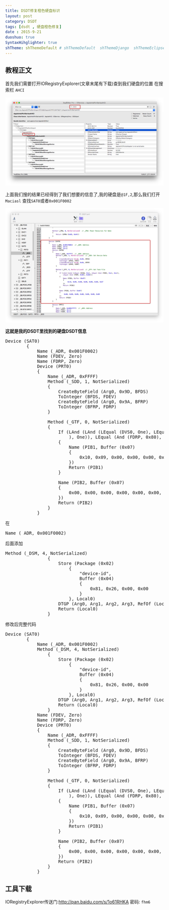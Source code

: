 ```yaml
---
title: DSDT修复橙色硬盘标识
layout: post
category: DSDT
tags: [dsdt , 硬盘橙色修复]
date : 2015-9-21
duoshuo: true
SyntaxHihglighter: true
shTheme: shThemeDefault # shThemeDefault  shThemeDjango  shThemeEclipse  shThemeEmacs  shThemeFadeToGrey  shThemeMidnight  shThemeRDark
---
```



## 教程正文

首先我们需要打开IORegistryExplorer(文章末尾有下载)查到我们硬盘的位置 在搜索栏 `AHCI`

![](/assets/img/2015/9/Snip20150921_2.png)

上面我们搜的结果已经得到了我们想要的信息了,我的硬盘是`@1F,2`,那么我们打开`Maciasl` 查找`SAT0`或者`0x001F0002`

![](/assets/img/2015/9/Snip20150921_5.png)

**这就是我的DSDT里找到的硬盘DSDT信息**

<pre class="brush: c; ruler: true; first-line: 0; highlight: [] ; auto-links: true ; collapse: true ; gutter: true; ">
Device (SAT0)
        {
            Name (_ADR, 0x001F0002)
            Name (FDEV, Zero)
            Name (FDRP, Zero)
            Device (PRT0)
            {
                Name (_ADR, 0xFFFF)
                Method (_SDD, 1, NotSerialized)
                {
                    CreateByteField (Arg0, 0x9D, BFDS)
                    ToInteger (BFDS, FDEV)
                    CreateByteField (Arg0, 0x9A, BFRP)
                    ToInteger (BFRP, FDRP)
                }

                Method (_GTF, 0, NotSerialized)
                {
                    If (LAnd (LAnd (LEqual (DVS0, One), LEqual (And (FDEV, One
                        ), One)), LEqual (And (FDRP, 0x80), 0x80)))
                    {
                        Name (PIB1, Buffer (0x07)
                        {
                            0x10, 0x09, 0x00, 0x00, 0x00, 0xB0, 0xEF
                        })
                        Return (PIB1)
                    }

                    Name (PIB2, Buffer (0x07)
                    {
                        0x00, 0x00, 0x00, 0x00, 0x00, 0x00, 0x00
                    })
                    Return (PIB2)
                }
            }
</pre>

在

<pre class="brush: c; ruler: true; first-line: 0; highlight: [] ; auto-links: true ; collapse: true ; gutter: true; ">
Name (_ADR, 0x001F0002)              
</pre>

后面添加

<pre class="brush: c; ruler: true; first-line: 0; highlight: [] ; auto-links: true ; collapse: true ; gutter: true; ">
Method (_DSM, 4, NotSerialized)
                {
                    Store (Package (0x02)
                        {
                            "device-id", 
                            Buffer (0x04)
                            {
                                0x81, 0x26, 0x00, 0x00
                            }
                        }, Local0)
                    DTGP (Arg0, Arg1, Arg2, Arg3, RefOf (Local0))
                    Return (Local0)
                }                
</pre>

修改后完整代码

<pre class="brush: c; ruler: true; first-line: 0; highlight: [] ; auto-links: true ; collapse: true ; gutter: true; ">
Device (SAT0)
        {
            Name (_ADR, 0x001F0002)
            Method (_DSM, 4, NotSerialized)
                {
                    Store (Package (0x02)
                        {
                            "device-id", 
                            Buffer (0x04)
                            {
                                0x81, 0x26, 0x00, 0x00
                            }
                        }, Local0)
                    DTGP (Arg0, Arg1, Arg2, Arg3, RefOf (Local0))
                    Return (Local0)
                }                
            Name (FDEV, Zero)
            Name (FDRP, Zero)
            Device (PRT0)
            {
                Name (_ADR, 0xFFFF)
                Method (_SDD, 1, NotSerialized)
                {
                    CreateByteField (Arg0, 0x9D, BFDS)
                    ToInteger (BFDS, FDEV)
                    CreateByteField (Arg0, 0x9A, BFRP)
                    ToInteger (BFRP, FDRP)
                }

                Method (_GTF, 0, NotSerialized)
                {
                    If (LAnd (LAnd (LEqual (DVS0, One), LEqual (And (FDEV, One
                        ), One)), LEqual (And (FDRP, 0x80), 0x80)))
                    {
                        Name (PIB1, Buffer (0x07)
                        {
                            0x10, 0x09, 0x00, 0x00, 0x00, 0xB0, 0xEF
                        })
                        Return (PIB1)
                    }

                    Name (PIB2, Buffer (0x07)
                    {
                        0x00, 0x00, 0x00, 0x00, 0x00, 0x00, 0x00
                    })
                    Return (PIB2)
                }
            }
</pre>

## 工具下载

IORegistryExplorer传送门:<http://pan.baidu.com/s/1o61RHKA> 密码: `fhm6`
